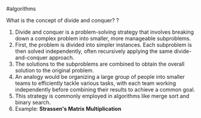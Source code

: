 #algorithms

What is the concept of divide and conquer?
?
1. Divide and conquer is a problem-solving strategy that involves breaking down a complex problem into smaller, more manageable subproblems. 
2. First, the problem is divided into simpler instances. Each subproblem is then solved independently, often recursively applying the same divide-and-conquer approach. 
3. The solutions to the subproblems are combined to obtain the overall solution to the original problem. 
4. An analogy would be organizing a large group of people into smaller teams to efficiently tackle various tasks, with each team working independently before combining their results to achieve a common goal. 
5. This strategy is commonly employed in algorithms like merge sort and binary search.
6. Example: **Strassen's Matrix Multiplication**

